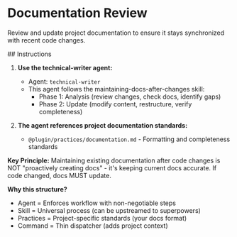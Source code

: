 # Documentation Review

Review and update project documentation to ensure it stays synchronized with recent code changes.

<instructions>
## Instructions

1. **Use the technical-writer agent:**
   - Agent: `technical-writer`
   - This agent follows the maintaining-docs-after-changes skill:
     - Phase 1: Analysis (review changes, check docs, identify gaps)
     - Phase 2: Update (modify content, restructure, verify completeness)

2. **The agent references project documentation standards:**
   - `@plugin/practices/documentation.md` - Formatting and completeness standards

**Key Principle:**
Maintaining existing documentation after code changes is NOT "proactively creating docs" - it's keeping current docs accurate. If code changed, docs MUST update.

**Why this structure?**
- Agent = Enforces workflow with non-negotiable steps
- Skill = Universal process (can be upstreamed to superpowers)
- Practices = Project-specific standards (your docs format)
- Command = Thin dispatcher (adds project context)
</instructions>
